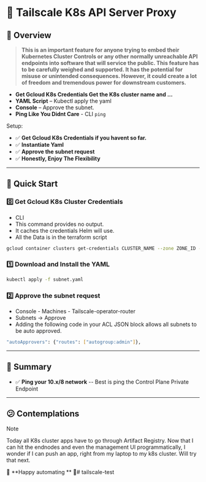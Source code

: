 # 🚀 Tailscale K8s API Server Proxy

## 🌟 Overview  

> **This is an important feature for anyone trying to embed their Kubernetes Cluster Controls or any other normally unreachable API endpoints into software that will service the public. This feature has to be carefully weighed and supported. It has the potential for misuse or unintended consequences. However, it could create a lot of freedom and tremendous power for downstream customers.**

- **Get Gcloud K8s Credentials Get the K8s cluster name and ...**
- **YAML Script** – Kubectl apply the yaml  
- **Console** – Approve the subnet.
- **Ping Like You Didnt Care** - CLI `ping`  

Setup:  
- ✅ **Get Gcloud K8s Credentials if you havent so far.**
- ✅ **Instantiate Yaml**  
- ✅ **Approve the subnet request**  
- ✅ **Honestly, Enjoy The Flexibility**    

---

## 🚀 Quick Start  
### 0️⃣ Get Gcloud K8s Cluster Credentials
- CLI
- This command provides no output.
- It caches the credentials Helm will use.
- All the Data is in the terraform script
```sh
gcloud container clusters get-credentials CLUSTER_NAME --zone ZONE_ID --project PROJECT_ID
```
### 1️⃣ Download and Install the YAML  
```sh
kubectl apply -f subnet.yaml
```
### 2️⃣ Approve the subnet request 
- Console - Machines - Tailscale-operator-router
- Subnets -> Approve
- Adding the following code in your ACL JSON block allows all subnets to be auto approved.
```sh
"autoApprovers": {"routes": ["autogroup:admin"]},
```
---

## 📌 Summary  

- ✅ **Ping your 10.x/8 network** -- Best is ping the Control Plane Private Endpoint  

---
## 😕 Contemplations
> [!NOTE]
> Today all K8s cluster apps have to go through Artifact Registry. Now that I can hit the endnodes and
> even the management UI programmatically, I wonder if I can push an app, right from my laptop to my k8s
> cluster. Will try that next.

🔗 **Happy automating ** 🚀# tailscale-test
